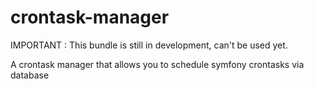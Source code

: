 crontask-manager
================

IMPORTANT : This bundle is still in development, can't be used yet.

A crontask manager that allows you to schedule symfony crontasks via database
